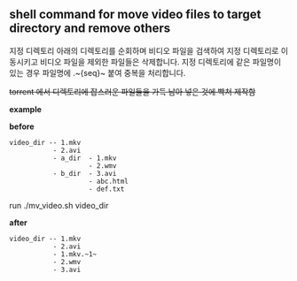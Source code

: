 ## shell command for move video files to target directory and remove others

지정 디렉토리 아래의 디렉토리를 순회하며
비디오 파일을 검색하여 지정 디렉토리로 이동시키고 비디오 파일을 제외한 파일들은 삭제합니다.
지정 디렉토리에 같은 파일명이 있는 경우 파일명에 .~{seq}~ 붙여 중복을 처리합니다.

~~torrent 에서 디렉토리에 잡스러운 파일들을 가득 남아 넣은 것에 빡쳐 제작함~~

**__example__**

**before**
```
video_dir -- 1.mkv
           - 2.avi
           - a_dir  - 1.mkv
                    - 2.wmv
           - b_dir  - 3.avi
                    - abc.html
                    - def.txt
```
run
./mv_video.sh video_dir

**after**
```
video_dir -- 1.mkv
           - 2.avi
           - 1.mkv.~1~
           - 2.wmv
           - 3.avi
```
